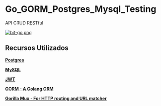 # Go_GORM_Postgres_Mysql_Testing
API CRUD RESTful

[![bit-go.png](https://images.app.goo.gl/CzrapzHcdo1Rg4JV9)]()

## Recursos Utilizados
**[Postgres]()**

**[MySQL]()**

**[JWT]()**

**[GORM - A Golang ORM]()**

**[Gorilla Mux - For HTTP routing and URL matcher]()**

